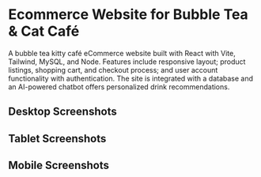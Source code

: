 # Ecommerce Website for Bubble Tea & Cat Café
A bubble tea kitty café eCommerce website built with React with Vite, Tailwind, MySQL, and Node. Features include responsive layout; product listings, shopping cart, and checkout process; and user account functionality with authentication. The site is integrated with a database and an AI-powered chatbot offers personalized drink recommendations.

## Desktop Screenshots

## Tablet Screenshots

## Mobile Screenshots


